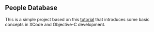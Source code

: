 ## People Database

This is a simple project based on this [tutorial](http://www.raywenderlich.com/40293/learn-to-code-ios-apps-2-strings-arrays-objects-and-classes) that introduces some basic concepts in XCode and Objective-C development.